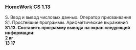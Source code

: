 ### HomeWork CS 1.13  
S. Ввод и вывод числовых данных. Оператор присваивания  
S1. Простейшие программы. Арифметические выражения  
**S1.13. Составить программу вывода на экран следующей информации:  
2 кг  
13 17**
